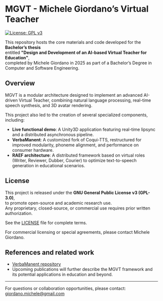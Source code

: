 # MGVT - Michele Giordano’s Virtual Teacher
[![License: GPL v3](https://img.shields.io/badge/License-GPLv3-blue.svg)](https://www.gnu.org/licenses/gpl-3.0)

This repository hosts the core materials and code developed for the **Bachelor’s thesis**  
entitled **"Design and Development of an AI-based Virtual Teacher for Education"**,  
completed by Michele Giordano in 2025 as part of a Bachelor’s Degree in Computer and Software Engineering.

## Overview

MGVT is a modular architecture designed to implement an advanced AI-driven Virtual Teacher,
combining natural language processing, real-time speech synthesis, and 3D avatar rendering.

This project also led to the creation of several specialized components, including:

- **Live functional demo**: A Unity3D application featuring real-time lipsync and a distributed asynchronous pipeline.
- **VerbaManent**: A customized fork of Coqui-TTS, restructured for improved modularity, phoneme alignment, and performance on consumer hardware.
- **RAEF architecture**: A distributed framework based on virtual roles (Writer, Reviewer, Dubber, Courier) to optimize text-to-speech generation in educational scenarios.

## License

This project is released under the **GNU General Public License v3 (GPL-3.0)**,  
to promote open-source and academic research use.  
Any proprietary, closed-source, or commercial use requires prior written authorization.

See the [LICENSE](LICENSE) file for complete terms.

For commercial licensing or special agreements, please contact Michele Giordano.

## References and related work

- [VerbaManent repository](https://github.com/michele-giordano/verbamanent)
- Upcoming publications will further describe the MGVT framework and its potential applications in education and beyond.

---

For questions or collaboration opportunities, please contact:  
[giordano.michele@gmail.com](mailto:giordano.michele@gmail.com)
